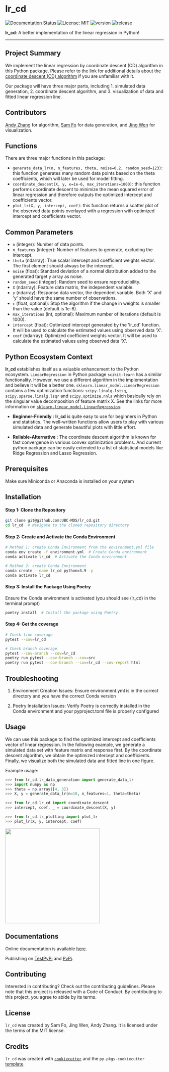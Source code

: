 # lr_cd

[![Documentation Status](https://readthedocs.org/projects/lr-cd/badge/?version=latest)](https://lr-cd.readthedocs.io/en/latest/?badge=latest) [![License: MIT](https://img.shields.io/badge/License-MIT-yellow.svg)](https://opensource.org/licenses/MIT) ![version](https://img.shields.io/github/v/release/UBC-MDS/lr_cd) ![release](https://img.shields.io/github/release-date/UBC-MDS/lr_cd)

**lr_cd**: A better implementation of the linear regression in Python!

---------------------------------------------------------------------------------------

## Project Summary

We implement the linear regression by coordinate descent (CD) algorithm in this Python package. Please refer to the link for additional details about the [coordinate descent (CD) algorithm](https://en.wikipedia.org/wiki/Coordinate_descent) if you are unfamiliar with it.

Our package will have three major parts, including 1. simulated data generation, 2. coordinate descent algorithm, and 3. visualization of data and fitted linear regression line.

## Contributors

[Andy Zhang](https://github.com/andyzhangstat) for algorithm, [Sam Fo](https://github.com/fohy24) for data generation, and
[Jing Wen](https://github.com/Jing-19) for visualization.

## Functions

There are three major functions in this package:

- `generate_data_lr(n, n_features, theta, noise=0.2, random_seed=123)`: this function generates many random data points based on the theta coefficients, which will later be used for model fitting.
- `coordinate_descent(X, y, ϵ=1e-6, max_iterations=1000)`: this function performs coordinate descent to minimize the mean squared error of linear regression and therefore outputs the optimized intercept and coefficients vector.
- `plot_lr(X, y, intercept, coef)`: this function returns a scatter plot of the observed data points overlayed with a regression with optimized intercept and coefficients vector.

## Common Parameters

- `n` (integer): Number of data points.
- `n_features` (integer): Number of features to generate, excluding the intercept.
- `theta` (ndarray): True scalar intercept and coefficient weights vector. The first element should always be the intercept.
- `noise` (float): Standard deviation of a normal distribution added to the generated target y array as noise.
- `random_seed` (integer): Random seed to ensure reproducibility.
- `X` (ndarray): Feature data matrix, the independent variable.
- `y` (ndarray): Response data vector, the dependent variable. Both 'X' and 'y' should have the same number of observations.
- `ϵ` (float, optional): Stop the algorithm if the change in weights is smaller than the value (default is 1e-6).
- `max_iterations` (int, optional): Maximum number of iterations (default is 1000).
- `intercept` (float): Optimized intercept generated by the 'lr_cd' function. It will be used to calculate the estimated values using observed data 'X'.
- `coef` (ndarray): Optimized coefficient weights vector. It will be used to calculate the estimated values using observed data 'X'.

## Python Ecosystem Context

**lr_cd** establishes itself as a valuable enhancement to the Python ecosystem.
`LinearRegression` in Python package `scikit-learn` has a similar functionality. However, we use a different algorithm in the implementation and believe it will be a better one. `sklearn.linear_model.LinearRegression` contains a few optimization functions: `scipy.linalg.lstsq`, `scipy.sparse.linalg.lsqr` and `scipy.optimize.nnls` which basically rely on the singular value decomposition of feature matrix X. See the links for more information on [`sklearn.linear_model.LinearRegression`](https://scikit-learn.org/stable/modules/linear_model.html#ordinary-least-squares).

- **Beginner-Friendly** : **lr_cd** is quite easy to use for
beginners in Python and statistics. The well-written functions allow users to play with various simulated data and generate beautiful plots with little effort.

- **Reliable-Alternative** : The coordinate descent algorithm is known for fast convergence in various convex optimization problems. And current python package can be easily extended to a list of statistical models like Ridge Regression and Lasso Regression.

## Prerequisites

Make sure Miniconda or Anaconda is installed on your system

## Installation

#### Step 1: Clone the Repository

```bash
git clone git@github.com:UBC-MDS/lr_cd.git
cd lr_cd  # Navigate to the cloned repository directory
```

#### Step 2: Create and Activate the Conda Environment

```bash
# Method 1: create Conda Environment from the environment.yml file
conda env create -f environment.yml  # Create Conda environment
conda activate lr_cd  # Activate the Conda environment

# Method 2: create Conda Environment 
conda create --name lr_cd python=3.9 -y
conda activate lr_cd
```

#### Step 3: Install the Package Using Poetry

Ensure the Conda environment is activated (you should see (lr_cd) in the terminal prompt)

```bash
poetry install  # Install the package using Poetry
```

#### Step 4: Get the coverage

```bash
# Check line coverage
pytest --cov=lr_cd

# Check branch coverage
pytest --cov-branch --cov=lr_cd
poetry run pytest --cov-branch --cov=src
poetry run pytest --cov-branch --cov=lr_cd --cov-report html
```

## Troubleshooting

1. Environment Creation Issues: Ensure environment.yml is in the correct directory and you have the correct Conda version

2. Poetry Installation Issues: Verify Poetry is correctly installed in the Conda environment and your pyproject.toml file is properly configured

## Usage

We can use this package to find the optimized intercept and coefficients vector of linear regression. In the following example, we generate a simulated data set with feature matrix and response first. By the coordinate descent algorithm, we obtain the optimized intercept and coefficients. Finally, we visualize both the simulated data and fitted line in one figure.

Example usage:

```python
>>> from lr_cd.lr_data_generation import generate_data_lr
>>> import numpy as np
>>> theta = np.array([4, 3])
>>> X, y = generate_data_lr(n=10, n_features=1, theta=theta)

>>> from lr_cd.lr_cd import coordinate_descent
>>> intercept, coef, _ = coordinate_descent(X, y)

>>> from lr_cd.lr_plotting import plot_lr
>>> plot_lr(X, y, intercept, coef)
```

<img src="https://github.com/UBC-MDS/lr_cd/blob/main/img/plot.png?raw=true" height="300">

## Documentations

Online documentation is available [here]().

Publishing on [TestPyPi]() and [PyPi]().

## Contributing

Interested in contributing? Check out the contributing guidelines. Please note that this project is released with a Code of Conduct. By contributing to this project, you agree to abide by its terms.

## License

`lr_cd` was created by Sam Fo, Jing Wen, Andy Zhang. It is licensed under the terms of the MIT license.

## Credits

`lr_cd` was created with [`cookiecutter`](https://cookiecutter.readthedocs.io/en/latest/) and the `py-pkgs-cookiecutter` [template](https://github.com/py-pkgs/py-pkgs-cookiecutter).
